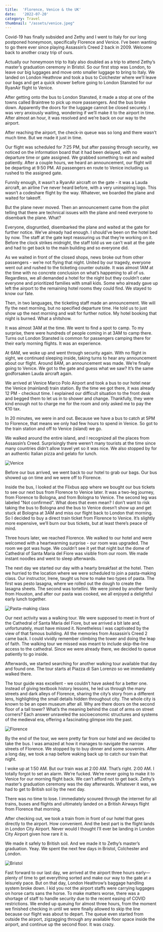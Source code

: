 ```yaml
---
title:  'Florence, Venice & the UK'
date:   '2022-07-20'
category: Travel
thumbnail: "/assets/venice.jpeg"
---
```


Covid-19 has finally subsided and Zethy and I went to Italy for our long postponed honeymoon, specifically Florence and Venice. I’ve been wanting to go there ever since playing Assassin’s Creed 2 back in 2009. Welcome back to another crazy trip of ours.

Actually our honeymoon trip to Italy also doubled as a trip to attend Zethy’s master’s graduation ceremony in Bristol. So our first stop was London, to leave our big luggages and move onto smaller luggage to bring to Italy. We landed on London Heathrow and took a bus to Colchester where we’ll leave our bags and get a quick shower before going to London Stansted for our RyanAir flight to Venice.

After getting onto the bus to London Stansted, it made a stop at one of the towns called Braintree to pick up more passengers.  And the bus broke down. Apparently the doors for the luggage cannot be closed securely. I was very anxiously waiting, wondering if we’ll make it to the airport in time. After almost an hour, it was resolved and we’re back on our way to the airport.

After reaching the airport, the check-in queue was so long and there wasn’t much time. But we made it just in time.

Our flight was scheduled for 7:25 PM, but after passing through security, we noticed on the information board that it had been delayed, with no departure time or gate assigned. We grabbed something to eat and waited patiently. After a couple hours, we heard an announcement, our flight will be departing at 9:50 PM. All passengers en route to Venice including us rushed to the assigned gate.

Funnily enough, it wasn’t a RyanAir aircraft on the gate - it was a Lauda aircraft, an airline I’ve never heard before, with a very uninspiring logo. This wasn’t a codeshare flight by the way. Whatever, we boarded the plane and waited for takeoff.

But the plane never moved. Then an announcement came from the pilot telling that there are technical issues with the plane and need everyone to disembark the plane. What?

Everyone, disgruntled, disembarked the plane and waited at the gate for further notice. We’ve already had enough. I should’ve been on the hotel bed by now. The staff at the gate kept reassuring us that they’re working on it. Before the clock strikes midnight, the staff told us we can’t wait at the gate and had to get back to the main building and so everyone did.

As we waited in front of the closed shops, news broke out from other passengers - we’re not flying that night. United by our tragedy, everyone went out and rushed to the ticketing counter outside. It was almost 1AM at the time with no concrete conclusion on what’s happening to all of us. Regardless, we all demanded a hotel for the night but they couldn’t cater everyone and prioritized families with small kids. Some who already gave up left the airport to the remaining hotel rooms they could find. We stayed to know our fate.

Then, in two languages, the ticketing staff made an announcement. We will fly the next morning, but no specified departure time. He told us to just show up the next morning and wait for further notice. My hotel booking that night is burned. What a shitshow.

It was almost 3AM at the time. We went to find a spot to camp. To my surprise, there were hundreds of people coming in at 3AM to camp there. Turns out London Stansted is common for passengers camping there for their early morning flights. It was an experience.

At 6AM, we woke up and went through security again. With no flight in sight, we continued sleeping inside, taking turns to hear any announcement about our flight. Around 8AM, an announcement was made. We’re finally going to Venice. We got to the gate and guess what we saw? It’s the same godforsaken Lauda aircraft again.

We arrived at Venice Marco Polo Airport and took a bus to our hotel near the Venice (mainland) train station. By the time we got there, it was already 12 PM - checkout time. I explained our difficult situation to the front desk and begged them to let us in to shower and change. Thankfully, they were kind enough not to charge me for the room and only asked me to pay the €10 tax.

In 20 minutes, we were in and out. Because we have a bus to catch at 5PM to Florence, that means we only had few hours to spend in Venice. So got to the train station and off to Venice (island) we go.

We walked around the entire island, and I recognized all the places from Assassin’s Creed. Surprisingly there weren’t many tourists at the time since many countries didn’t allow travel yet so it was nice. We also stopped by for an authentic Italian pizza and gelato for lunch.

![Venice](/assets/venice.jpeg)

Before our bus arrived, we went back to our hotel to grab our bags. Our bus showed up on time and we were off to Florence.

Inside the bus, I looked at the Flixbus app where we bought our bus tickets to see our next bus from Florence to Venice later. It was a two-leg journey, from Florence to Bologna, and from Bologna to Venice. The second leg was labeled "Not confirmed". What does that even mean? I don’t want to risk taking the bus to Bologna and the bus to Venice doesn’t show up and get stuck at Bologna at 3AM and miss our flight back to London that morning. So I decided to buy a direct train ticket from Florence to Venice. It’s slightly more expensive, we’ll burn our bus tickets, but at least there’s peace of mind.

Three hours later, we reached Florence. We walked to our hotel and were welcomed with a heartwarming surprise - our room was upgraded. The room we got was huge. We couldn’t see it yet that night but the dome of Cathedral of Santa Maria del Fiore was visible from our room. We made instant noodles and went to sleep afterwards.

The next day we started our day with a hearty breakfast at the hotel. Then we hurried to the location where we were scheduled to join a pasta-making class. Our instructor, Irene, taught us how to make two types of pasta. The first was pesto lasagna, where we rolled out the dough to create the lasagna sheets. The second was tortellini. We were joined by another family from Houston, and after our pasta was cooked, we all enjoyed a delightful early lunch together.

![Pasta-making class](/assets/pasta.jpeg)

Our next activity was a walking tour. We were supposed to meet in front of the Cathedral of Santa Maria del Fiore, but we arrived a bit late and, unfortunately, must have missed it. Nonetheless I was captivated by the view of that famous building. All the memories from Assassin’s Creed 2 came back. I could vividly remember climbing the tower and doing the leap of faith. The walking tour we missed was meant to include skip-the-line access to the cathedral. Since we were already there, we decided to queue patiently to go inside.

Afterwards, we started searching for another walking tour available that day and found one. The tour starts at Piazza di San Lorenzo so we immediately walked there.

The tour guide was excellent - we couldn’t have asked for a better one. Instead of giving textbook history lessons, he led us through the many streets and dark alleys of Florence, sharing the city’s story from a different lens, highlighting the small details hidden throughout city. The whole city is known to be an open museum after all. Why are there doors on the second floor of a tall tower? What’s the meaning behind the coat of arms on street corners? Each answer unraveled the socioeconomic structures and systems of the medieval era, offering a fascinating glimpse into the past.

![Florence](/assets/florence.jpeg)

By the end of the tour, we were pretty far from our hotel and we decided to take the bus. I was amazed at how it manages to navigate the narrow streets of Florence. We stopped by to buy dinner and some souvenirs. After a long day, we took a nap before waking back up to catch our train that night.

I woke up at 1:50 AM. But our train was at 2:00 AM. That’s right. 2:00 AM. I totally forgot to set an alarm. We’re fucked. We’re never going to make it to Venice for our morning flight back. We can’t afford not to get back. Zethy’s master’s graduation ceremony was the day afterwards. Whatever it was, we had to get to British soil by the next day.

There was no time to lose. I immediately scoured through the internet for all trains, buses and flights and ultimately landed on a British Airways flight from Florence that morning.

After checking out, we took a train from in front of our hotel that goes directly to the airport. How convenient. And the best part is the flight lands in London City Airport. Never would I thought I’ll ever be landing in London City Airport given how rare it is.

We made it safely to British soil. And we made it to Zethy’s master’s graduation. Yeay. We spent the next few days in Bristol, Colchester and London.

![Bristol](/assets/bristol.jpeg)

Fast forward to our last day, we arrived at the airport three hours early—plenty of time to get everything sorted and make our way to the gate at a leisurely pace. But on that day, London Heathrow’s baggage handling system broke down. I kid you not the airport staffs were carrying luggages on horse carts sans the horse. To make matters worse, there was a shortage of staff to handle security due to the recent easing of COVID restrictions. We ended up queuing for almost three hours, from the moment we finished checking in until we were finally allowed to skip the line because our flight was about to depart. The queue even started from outside the airport, zigzagging through any available floor space inside the airport, and continue up the second floor. It was crazy.
